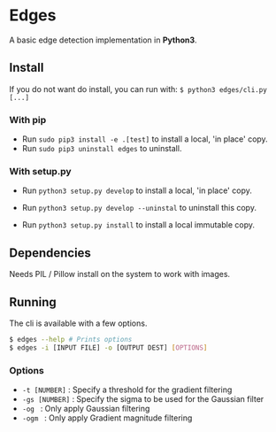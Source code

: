 # Edges

A basic edge detection implementation in __Python3__.

## Install
If you do not want do install, you can run with:
`$ python3 edges/cli.py [...]`

### With pip
 * Run `sudo pip3 install -e .[test]` to install a local, 'in place' copy.
 * Run `sudo pip3 uninstall edges` to uninstall.

### With setup.py
* Run `python3 setup.py develop` to install a local, 'in place' copy.
* Run `python3 setup.py develop --uninstal` to uninstall this copy.

* Run `python3 setup.py install` to install a local immutable copy.  

## Dependencies
Needs PIL / Pillow install on the system to work with images. 

## Running

The cli is available with a few options.

```bash
$ edges --help # Prints options
$ edges -i [INPUT FILE] -o [OUTPUT DEST] [OPTIONS]
```

### Options

* `-t [NUMBER]` : Specify a threshold for the gradient filtering
* `-gs [NUMBER]` : Specify the sigma to be used for the Gaussian filter
* `-og ` : Only apply Gaussian filtering
* `-ogm ` : Only apply Gradient magnitude filtering
